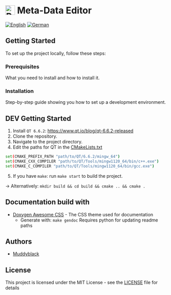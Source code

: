 # <img src="../../../src/app/app.png" alt="Project Icon" width="30px" height="auto" style="vertical-align: -12%;"> Meta-Data Editor

<a href="../../../README.md"><img src="https://img.shields.io/badge/lang-en-red.svg" alt="English"></a>
<a href="../../../README.de.md"><img src="https://img.shields.io/badge/lang-de-black.svg" alt="German"></a>

## Getting Started

To set up the project locally, follow these steps:

### Prerequisites

What you need to install and how to install it.

### Installation

Step-by-step guide showing you how to set up a development environment.

## DEV Getting Started

1. Install ``QT 6.6.2``: https://www.qt.io/blog/qt-6.6.2-released
2. Clone the repository.
3. Navigate to the project directory.
4. Edit the paths for QT in the [CMakeLists.txt](../../../CMakeLists.txt)
```sh
set(CMAKE_PREFIX_PATH "path/to/QT/6.6.2/mingw_64")
set(CMAKE_CXX_COMPILER "path/to/QT/Tools/mingw1120_64/bin/c++.exe")
set(CMAKE_C_COMPILER "path/to/QT/Tools/mingw1120_64/bin/gcc.exe")
```
5. If you have ``make``: run ``make start`` to build the project.

-> Alternatively: ``mkdir build && cd build && cmake .. && cmake .``

## Documentation build with

* [Doxygen Awesome CSS](https://jothepro.github.io/doxygen-awesome-css/) - The CSS theme used for documentation 
    * Generate with: ``make gendoc`` Requires python for updating readme paths

## Authors

* [Muddyblack](https://github.com/Muddyblack)

## License
This project is licensed under the MIT License - see the [LICENSE](../../../LICENSE) file for details
